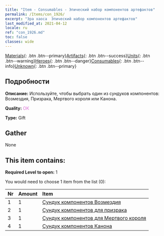 ```yaml
---
title: "Item - Consumables - Эпический набор компонентов артефактов"
permalink: /Items/con_1926/
excerpt: "Эра хаоса  Эпический набор компонентов артефактов"
last_modified_at: 2021-04-12
locale: ru
ref: "con_1926.md"
toc: false
classes: wide
---
```

 [Materials](/ru/Items/){: .btn .btn--primary}[Artifacts](/ru/Items/Artifacts/){: .btn .btn--success}[Units](/ru/Items/Units/){: .btn .btn--warning}[Heroes](/ru/Items/Heroes/){: .btn .btn--danger}[Consumables](/ru/Items/Consumables/){: .btn .btn--info}[Unknown](/ru/Items/Unknown/){: .btn .btn--primary}

## Подробности
 **Описание:** Используйте, чтобы выбрать один из сундуков компонентов: Возмездия, Призрака, Мертвого короля или Канона.

 **Quality:** <span style="color: #DA70D6">OK</span>

 **Type:** Gift

## Gather

  None

## This item contains:

 **Required Level to open:** 1

 You would need to choose 1 item from the list (0):

  | Nr | Amount |     Item    |
  |:---|:-------|:------------|
  | 1 | 1 | [Сундук компонентов Возмездия](/ru/Items/con_1386/) | 
  | 2 | 1 | [Сундук компонентов для призрака](/ru/Items/con_1339/) | 
  | 3 | 1 | [Сундук компонентов для Мертвого короля](/ru/Items/con_1340/) | 
  | 4 | 1 | [Сундук компонентов Канона](/ru/Items/con_1383/) | 
